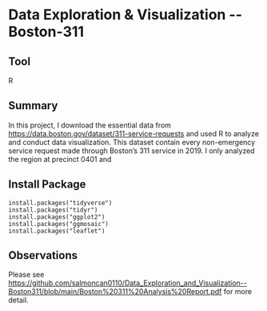 # Data Exploration & Visualization -- Boston-311

## Tool
R

## Summary
  In this project, I download the essential data from https://data.boston.gov/dataset/311-service-requests and used R to analyze and conduct data visualization. This dataset contain every non-emergency service request made through Boston’s 311 service in 2019. I only analyzed the region at precinct 0401 and 
  
## Install Package
```{r}
install.packages("tidyverse")
install.packages("tidyr")
install.packages("ggplot2")
install.packages("ggmosaic")
install.packages("leaflet")
```

## Observations
Please see https://github.com/salmoncan0110/Data_Exploration_and_Visualization--Boston311/blob/main/Boston%20311%20Analysis%20Report.pdf for more detail.

